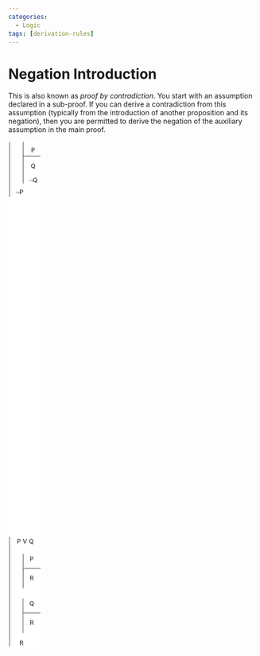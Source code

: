 ```yaml
---
categories:
  - Logic
tags: [derivation-rules]
---
```


# Negation Introduction

This is also known as _proof by contradiction_. You start with an assumption declared in a sub-proof. If you can derive a contradiction from this assumption (typically from the introduction of another proposition and its negation), then you are permitted to derive the negation of the auxiliary assumption in the main proof.

![](/img/negate-intro.png)
